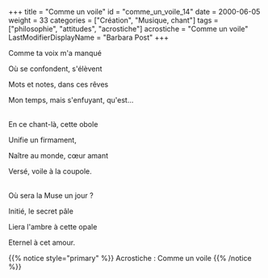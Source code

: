 +++
title = "Comme un voile"
id = "comme_un_voile_14"
date = 2000-06-05
weight = 33
categories = ["Création", "Musique, chant"]
tags = ["philosophie", "attitudes", "acrostiche"]
acrostiche = "Comme un voile"
LastModifierDisplayName = "Barbara Post"
+++

Comme ta voix m'a manqué

Où se confondent, s'élèvent

Mots et notes, dans ces rêves

Mon temps, mais s'enfuyant, qu'est...

 \
En ce chant-là, cette obole

Unifie un firmament,

Naître au monde, cœur amant

Versé, voile à la coupole.

 \
Où sera la Muse un jour ?

Initié, le secret pâle

Liera l'ambre à cette opale

Eternel à cet amour.

{{% notice style="primary" %}}
Acrostiche : Comme un voile
{{% /notice %}}
